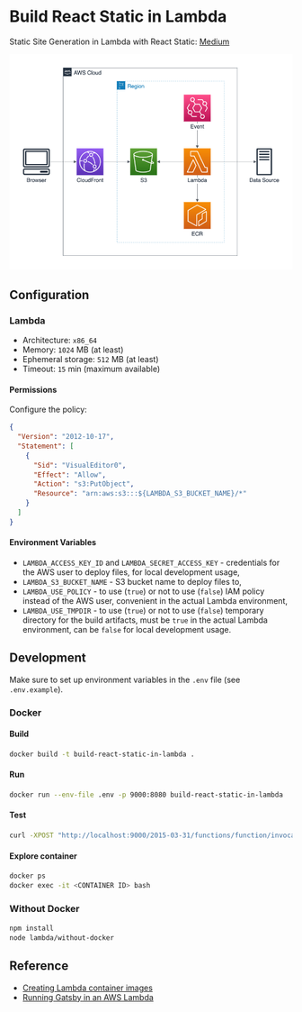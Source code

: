 # Build React Static in Lambda

Static Site Generation in Lambda with React Static: [Medium](https://loginov-rocks.medium.com/static-site-generation-in-lambda-with-react-static-bdba551e4fe4)

![AWS Reference Infrastructure Diagram](https://raw.githubusercontent.com/loginov-rocks/Build-React-Static-in-Lambda/main/docs/AWS-Reference-Infrastructure-Diagram.png)

## Configuration

### Lambda

* Architecture: `x86_64`
* Memory: `1024` MB (at least)
* Ephemeral storage: `512` MB (at least)
* Timeout: `15` min (maximum available)

#### Permissions

Configure the policy:

```json
{
  "Version": "2012-10-17",
  "Statement": [
    {
      "Sid": "VisualEditor0",
      "Effect": "Allow",
      "Action": "s3:PutObject",
      "Resource": "arn:aws:s3:::${LAMBDA_S3_BUCKET_NAME}/*"
    }
  ]
}
```

#### Environment Variables

* `LAMBDA_ACCESS_KEY_ID` and `LAMBDA_SECRET_ACCESS_KEY` - credentials for the AWS user to deploy files, for local
  development usage,
* `LAMBDA_S3_BUCKET_NAME` - S3 bucket name to deploy files to,
* `LAMBDA_USE_POLICY` - to use (`true`) or not to use (`false`) IAM policy instead of the AWS user, convenient in the
  actual Lambda environment,
* `LAMBDA_USE_TMPDIR` - to use (`true`) or not to use (`false`) temporary directory for the build artifacts, must
  be `true` in the actual Lambda environment, can be `false` for local development usage.

## Development

Make sure to set up environment variables in the `.env` file (see `.env.example`).

### Docker

#### Build

```sh
docker build -t build-react-static-in-lambda .
```

#### Run

```sh
docker run --env-file .env -p 9000:8080 build-react-static-in-lambda
```

#### Test

```sh
curl -XPOST "http://localhost:9000/2015-03-31/functions/function/invocations" -d '{}'
```

#### Explore container

```sh
docker ps
docker exec -it <CONTAINER ID> bash
```

### Without Docker

```sh
npm install
node lambda/without-docker
```

## Reference

* [Creating Lambda container images](https://docs.aws.amazon.com/lambda/latest/dg/images-create.html)
* [Running Gatsby in an AWS Lambda](https://www.jameshill.dev/articles/running-gatsby-within-aws-lambda/)
